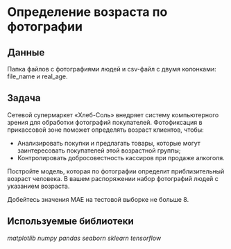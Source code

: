 # Определение возраста по фотографии

## Данные

Папка файлов с фотографиями людей и csv-файл с двумя колонками: file_name и real_age.

## Задача

Сетевой супермаркет «Хлеб-Соль» внедряет систему компьютерного зрения для обработки фотографий покупателей. Фотофиксация в прикассовой зоне поможет определять возраст клиентов, чтобы:

- Анализировать покупки и предлагать товары, которые могут заинтересовать покупателей этой возрастной группы;
- Контролировать добросовестность кассиров при продаже алкоголя.

Постройте модель, которая по фотографии определит приблизительный возраст человека. В вашем распоряжении набор фотографий людей с указанием возраста.

Добейтесь значения MAE на тестовой выборке не больше 8.

## Используемые библиотеки

*matplotlib* *numpy* *pandas* *seaborn* *sklearn* *tensorflow*